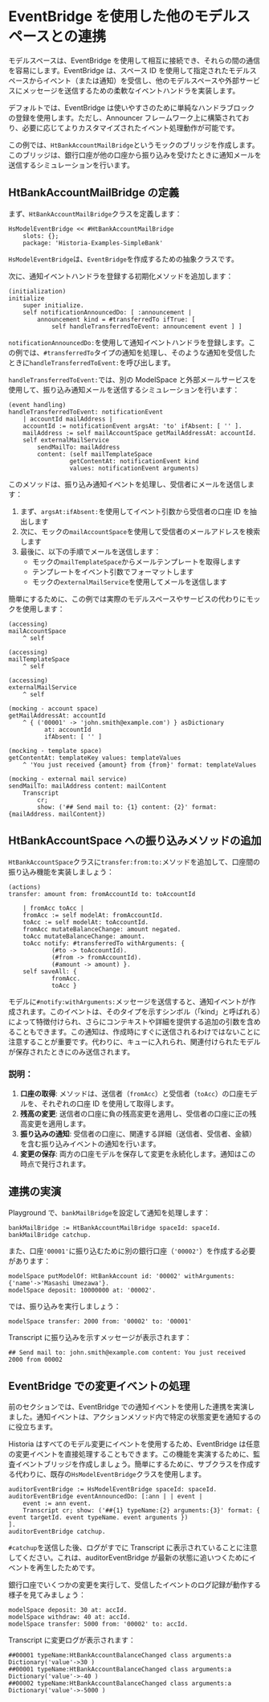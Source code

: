 # EventBridge を使用した他のモデルスペースとの連携

モデルスペースは、EventBridge を使用して相互に接続でき、それらの間の通信を容易にします。EventBridge は、スペース ID を使用して指定されたモデルスペースからイベント（または通知）を受信し、他のモデルスペースや外部サービスにメッセージを送信するための柔軟なイベントハンドラを実装します。

デフォルトでは、EventBridge は使いやすさのために単純なハンドラブロックの登録を使用します。ただし、Announcer フレームワーク上に構築されており、必要に応じてよりカスタマイズされたイベント処理動作が可能です。

この例では、`HtBankAccountMailBridge`というモックのブリッジを作成します。このブリッジは、銀行口座が他の口座から振り込みを受けたときに通知メールを送信するシミュレーションを行います。

## HtBankAccountMailBridge の定義

まず、`HtBankAccountMailBridge`クラスを定義します：

```Smalltalk
HsModelEventBridge << #HtBankAccountMailBridge
    slots: {};
    package: 'Historia-Examples-SimpleBank'
```

`HsModelEventBridge`は、`EventBridge`を作成するための抽象クラスです。

次に、通知イベントハンドラを登録する初期化メソッドを追加します：

```Smalltalk
(initialization)
initialize
    super initialize.
    self notificationAnnouncedDo: [ :announcement |
        announcement kind = #transferredTo ifTrue: [
            self handleTransferredToEvent: announcement event ] ]
```

`notificationAnnouncedDo:`を使用して通知イベントハンドラを登録します。この例では、`#transferredTo`タイプの通知を処理し、そのような通知を受信したときに`handleTransferredToEvent:`を呼び出します。

`handleTransferredToEvent:`では、別の ModelSpace と外部メールサービスを使用して、振り込み通知メールを送信するシミュレーションを行います：

```Smalltalk
(event handling)
handleTransferredToEvent: notificationEvent
    | accountId mailAddress |
    accountId := notificationEvent argsAt: 'to' ifAbsent: [ '' ].
    mailAddress := self mailAccountSpace getMailAddressAt: accountId.
    self externalMailService
        sendMailTo: mailAddress
        content: (self mailTemplateSpace
                 getContentAt: notificationEvent kind
                 values: notificationEvent arguments)
```

このメソッドは、振り込み通知イベントを処理し、受信者にメールを送信します：

1. まず、`argsAt:ifAbsent:`を使用してイベント引数から受信者の口座 ID を抽出します
2. 次に、モックの`mailAccountSpace`を使用して受信者のメールアドレスを検索します
3. 最後に、以下の手順でメールを送信します：
   - モックの`mailTemplateSpace`からメールテンプレートを取得します
   - テンプレートをイベント引数でフォーマットします
   - モックの`externalMailService`を使用してメールを送信します

簡単にするために、この例では実際のモデルスペースやサービスの代わりにモックを使用します：

```Smalltalk
(accessing)
mailAccountSpace
    ^ self
```

```Smalltalk
(accessing)
mailTemplateSpace
    ^ self
```

```Smalltalk
(accessing)
externalMailService
    ^ self
```

```Smalltalk
(mocking - account space)
getMailAddressAt: accountId
    ^ { ('00001' -> 'john.smith@example.com') } asDictionary
          at: accountId
          ifAbsent: [ '' ]
```

```Smalltalk
(mocking - template space)
getContentAt: templateKey values: templateValues
    ^ 'You just received {amount} from {from}' format: templateValues
```

```Smalltalk
(mocking - external mail service)
sendMailTo: mailAddress content: mailContent
    Transcript
        cr;
        show: ('## Send mail to: {1} content: {2}' format: {mailAddress. mailContent})
```

## HtBankAccountSpace への振り込みメソッドの追加

`HtBankAccountSpace`クラスに`transfer:from:to:`メソッドを追加して、口座間の振り込み機能を実装しましょう：

```Smalltalk
(actions)
transfer: amount from: fromAccountId to: toAccountId

    | fromAcc toAcc |
    fromAcc := self modelAt: fromAccountId.
    toAcc := self modelAt: toAccountId.
    fromAcc mutateBalanceChange: amount negated.
    toAcc mutateBalanceChange: amount.
    toAcc notify: #transferredTo withArguments: {
            (#to -> toAccountId).
            (#from -> fromAccountId).
            (#amount -> amount) }.
    self saveAll: {
            fromAcc.
            toAcc }
```

モデルに`#notify:withArguments:`メッセージを送信すると、通知イベントが作成されます。このイベントは、そのタイプを示すシンボル（「kind」と呼ばれる）によって特徴付けられ、さらにコンテキストや詳細を提供する追加の引数を含めることもできます。この通知は、作成時にすぐに送信されるわけではないことに注意することが重要です。代わりに、キューに入れられ、関連付けられたモデルが保存されたときにのみ送信されます。

### 説明：

1. **口座の取得**: メソッドは、送信者（`fromAcc`）と受信者（`toAcc`）の口座モデルを、それぞれの口座 ID を使用して取得します。
2. **残高の変更**: 送信者の口座に負の残高変更を適用し、受信者の口座に正の残高変更を適用します。
3. **振り込みの通知**: 受信者の口座に、関連する詳細（送信者、受信者、金額）を含む振り込みイベントの通知を行います。
4. **変更の保存**: 両方の口座モデルを保存して変更を永続化します。通知はこの時点で発行されます。

## 連携の実演

Playground で、`bankMailBridge`を設定して通知を処理します：

```Smalltalk
bankMailBridge := HtBankAccountMailBridge spaceId: spaceId.
bankMailBridge catchup.
```

また、口座`'00001'`に振り込むために別の銀行口座（`'00002'`）を作成する必要があります：

```Smalltalk
modelSpace putModelOf: HtBankAccount id: '00002' withArguments: {'name'->'Masashi Umezawa'}.
modelSpace deposit: 10000000 at: '00002'.
```

では、振り込みを実行しましょう：

```Smalltalk
modelSpace transfer: 2000 from: '00002' to: '00001'
```

Transcript に振り込みを示すメッセージが表示されます：

```
## Send mail to: john.smith@example.com content: You just received 2000 from 00002
```

## EventBridge での変更イベントの処理

前のセクションでは、EventBridge での通知イベントを使用した連携を実演しました。通知イベントは、アクションメソッド内で特定の状態変更を通知するのに役立ちます。

Historia はすべてのモデル変更にイベントを使用するため、EventBridge は任意の変更イベントを直接処理することもできます。この機能を実演するために、監査イベントブリッジを作成しましょう。簡単にするために、サブクラスを作成する代わりに、既存の`HsModelEventBridge`クラスを使用します。

```Smalltalk
auditorEventBridge := HsModelEventBridge spaceId: spaceId.
auditorEventBridge eventAnnouncedDo: [:ann | | event |
    event := ann event.
    Transcript cr; show: ('##{1} typeName:{2} arguments:{3}' format: { event targetId. event typeName. event arguments })
].
auditorEventBridge catchup.
```

`#catchup`を送信した後、ログがすでに Transcript に表示されていることに注意してください。これは、auditorEventBridge が最新の状態に追いつくためにイベントを再生したためです。

銀行口座でいくつかの変更を実行して、受信したイベントのログ記録が動作する様子を見てみましょう：

```
modelSpace deposit: 30 at: accId.
modelSpace withdraw: 40 at: accId.
modelSpace transfer: 5000 from: '00002' to: accId.
```

Transcript に変更ログが表示されます：

```Smalltalk
##00001 typeName:HtBankAccountBalanceChanged class arguments:a Dictionary('value'->30 )
##00001 typeName:HtBankAccountBalanceChanged class arguments:a Dictionary('value'->-40 )
##00002 typeName:HtBankAccountBalanceChanged class arguments:a Dictionary('value'->-5000 )
```
